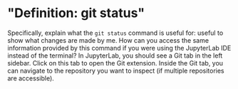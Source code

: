 # "Definition: git status" 
Specifically, explain what the `git status` command is useful for: useful to show what changes are made by me.
How can you access the same information provided by this command if you were using the JupyterLab IDE instead of the terminal? In JupyterLab, you should see a Git tab in the left sidebar. Click on this tab to open the Git extension.
Inside the Git tab, you can navigate to the repository you want to inspect (if multiple repositories are accessible).
